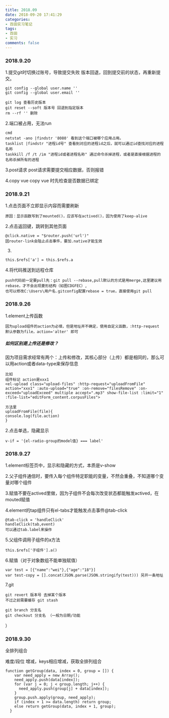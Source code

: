 ```yaml
---
title: 2018.09
date: 2018-09-20 17:41:29
categories:
- 百田实习笔记
tags:
- 百田
- 实习
comments: false
---
```


### 2018.9.20

1.提交git时切换过账号，导致提交失败
版本回退，回到提交前的状态，再重新提交。


```
git config --global user.name ''
git config --global user.email ''

git log 查看历史版本
git reset --soft 版本号 回退到指定版本
rm --rf '' 删除
```

2.端口被占用，无法run

```
cmd
netstat -ano |findstr '8080' 看到这个端口被哪个应用占用。
tasklist |findstr "进程id号" 查看到对应的进程id之后，就可以通过id查找对应的进程名称
taskkill /f /t /im "进程id或者进程名称" 通过命令杀掉进程，或者是直接根据进程的名称杀掉所有的进程
```

3.post请求
post请求需要提交相应数据，否则报错

4.copy vue
copy vue 时先检查是否数据已绑定

### 2018.9.21

1.点击页面不立即显示内容而需要刷新

```
原因：显示函数写到了mounted()，应该写在actived()，因为使用了keep-alive
```

2.点击返回键，跳转到其他页面


```
@click.native = "$router.push('url')"
因router-link会阻止点击事件，要加.native才能生效
```

3.

```
this.$refs['a'] = this.$refs.a
```

4.将代码推送到远程仓库

```
push代码前一定要pull先：git pull --rebase,pull默认的方式是用merge,这里建议用rebase，才不会出现菱形结构（如图CDGFEC）,
也可以修改C:\Users\用户名.gitconfig配置rebase = true，直接使用git pull
```

### 2018.9.26

1.element上传函数

```
因为upload组件的action为必填，但是地址并不确定，使用自定义函数，:http-request 默认参数为file，action='alter' 即可
```

##### 如何区别是上传还是修改？
因为项目需求经常有两个：上传和修改，其核心部分（上传）都是相同的，那么可以用action或者data-type来保存信息


```
比如
组件标记 action是xxx1   
<el-upload class="upload-files" :http-request="uploadFromFile" action="xxx1" :auto-upload="true" :on-remove="filesRemove" :on-exceed="uploadExceed" multiple accept=".mp3" show-file-list :limit="1" :file-list="editForm_content.corpusFiles">

方法里
uploadFromFile(file){
console.log(file.action)
}
```

2.点击单选，隐藏显示

```
v-if = '{el-radio-group的model值} === label'
```
### 2018.9.27

1.element标签页中，显示和隐藏的方式，本质是v-show

2.父子组件通信时，要传入每个组件特定职能的变量，不然会重叠，不知道哪个变量对哪个组件

3.赋值不要在actived里做，因为子组件不会每次改变状态都能触发actived，在mouted赋值

4.element的tap组件只有el-tabs才能触发点击事件@tab-click

```
@tab-click = 'handleClick'
handleClick(tab,event)
可以通过tab.label来操作
```

5.父组件调用子组件的a方法

```
this.$refs['子组件'].a()
```

6.赋值（对于对象数组不能单独赋值）

```
var test = [{"name":"wei"},{"age":"18"}]
var test-copy = [].concat(JSON.parse(JSON.stringify(test))) 另开一条地址
```



7.git

```
git revert 版本号 去掉某个版本
不过之前需要缓存 git stash

git branch 分支名
git checkout 分支名 （一般为日期/功能
```
）

### 2018.9.30

全排列组合

难度/段位 增减，keys相应增减，获取全排列组合


```
function getGroup(data, index = 0, group = []) {
    var need_apply = new Array();
    need_apply.push(data[index]);
    for (var j = 0; j < group.length; j++) {
      need_apply.push(group[j] + data[index]);
    }
    group.push.apply(group, need_apply);
    if (index + 1 >= data.length) return group;
    else return getGroup(data, index + 1, group);
  }
```





